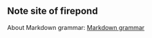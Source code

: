 ## Note site of firepond

About Markdown grammar: [Markdown grammar](firepond.girhub.io/grammar "Markdown grammar")

